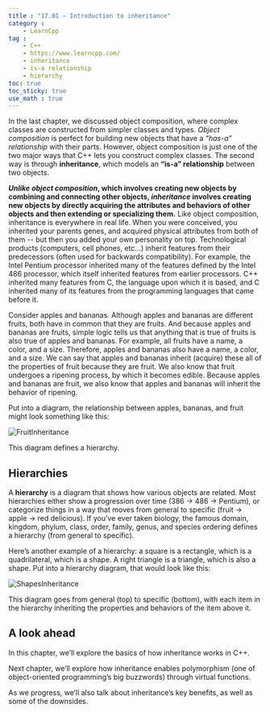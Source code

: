 ```yaml
---
title : "17.01 — Introduction to inheritance"
category :
    - LearnCpp
tag : 
    - C++
    - https://www.learncpp.com/
    - inheritance
    - is-a relationship
    - hierarchy
toc: true  
toc_sticky: true 
use_math : true
---
```



In the last chapter, we discussed object composition, where complex classes are constructed from simpler classes and types. *Object composition* is perfect for building new objects that have a *“has-a” relationship* with their parts. However, object composition is just one of the two major ways that C++ lets you construct complex classes. The second way is through **inheritance**, which models an **“is-a” relationship** between two objects.

***Unlike object composition*, which involves creating new objects by combining and connecting other objects, *inheritance* involves creating new objects by directly acquiring the attributes and behaviors of other objects and then extending or specializing them.** Like object composition, inheritance is everywhere in real life. When you were conceived, you inherited your parents genes, and acquired physical attributes from both of them -- but then you added your own personality on top. Technological products (computers, cell phones, etc…) inherit features from their predecessors (often used for backwards compatibility). For example, the Intel Pentium processor inherited many of the features defined by the Intel 486 processor, which itself inherited features from earlier processors. C++ inherited many features from C, the language upon which it is based, and C inherited many of its features from the programming languages that came before it.

Consider apples and bananas. Although apples and bananas are different fruits, both have in common that they are fruits. And because apples and bananas are fruits, simple logic tells us that anything that is true of fruits is also true of apples and bananas. For example, all fruits have a name, a color, and a size. Therefore, apples and bananas also have a name, a color, and a size. We can say that apples and bananas inherit (acquire) these all of the properties of fruit because they are fruit. We also know that fruit undergoes a ripening process, by which it becomes edible. Because apples and bananas are fruit, we also know that apples and bananas will inherit the behavior of ripening.

Put into a diagram, the relationship between apples, bananas, and fruit might look something like this:

![FruitInheritance](http://learncpp.com/images/CppTutorial/Section11/FruitInheritance.gif)

This diagram defines a hierarchy.


## Hierarchies

A **hierarchy** is a diagram that shows how various objects are related. Most hierarchies either show a progression over time (386 -> 486 -> Pentium), or categorize things in a way that moves from general to specific (fruit -> apple -> red delicious). If you’ve ever taken biology, the famous domain, kingdom, phylum, class, order, family, genus, and species ordering defines a hierarchy (from general to specific).

Here’s another example of a hierarchy: a square is a rectangle, which is a quadrilateral, which is a shape. A right triangle is a triangle, which is also a shape. Put into a hierarchy diagram, that would look like this:

![ShapesInheritance](http://learncpp.com/images/CppTutorial/Section11/ShapesInheritance.gif)

This diagram goes from general (top) to specific (bottom), with each item in the hierarchy inheriting the properties and behaviors of the item above it.


## A look ahead

In this chapter, we’ll explore the basics of how inheritance works in C++.

Next chapter, we’ll explore how inheritance enables polymorphism (one of object-oriented programming’s big buzzwords) through virtual functions.

As we progress, we’ll also talk about inheritance’s key benefits, as well as some of the downsides.